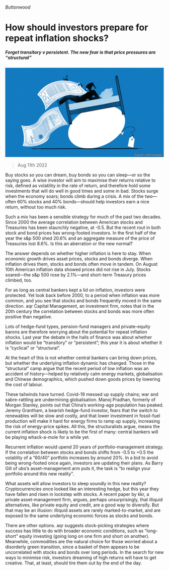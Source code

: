 ###### Buttonwood

# How should investors prepare for repeat inflation shocks? 

##### Forget transitory v persistent. The new fear is that price pressures are “structural” 

![image](images/20220813_FND002.jpg) 

> Aug 11th 2022 

Buy stocks so you can dream, buy bonds so you can sleep—or so the saying goes. A wise investor will aim to maximise their returns relative to risk, defined as volatility in the rate of return, and therefore hold some investments that will do well in good times and some in bad. Stocks surge when the economy soars; bonds climb during a crisis. A mix of the two—often 60% stocks and 40% bonds—should help investors earn a nice return, without too much risk. 

Such a mix has been a sensible strategy for much of the past two decades. Since 2000 the average correlation between American stocks and Treasuries has been staunchly negative, at -0.5. But the recent rout in both stock and bond prices has wrong-footed investors. In the first half of the year the s&amp;p 500 shed 20.6% and an aggregate measure of the price of Treasuries lost 8.6%. Is this an aberration or the new normal?

The answer depends on whether higher inflation is here to stay. When economic growth drives asset prices, stocks and bonds diverge. When inflation drives them, stocks and bonds often move in tandem. On August 10th American inflation data showed prices did not rise in July. Stocks soared—the s&amp;p 500 rose by 2.1%—and short-term Treasury prices climbed, too. 

For as long as central bankers kept a lid on inflation, investors were protected. Yet look back before 2000, to a period when inflation was more common, and you see that stocks and bonds frequently moved in the same direction. aqr Capital Management, an investment firm, notes that in the 20th century the correlation between stocks and bonds was more often positive than negative.

Lots of hedge-fund types, pension-fund managers and private-equity barons are therefore worrying about the potential for repeat inflation shocks. Last year the debate in the halls of finance was about whether inflation would be “transitory” or “persistent”; this year it is about whether it is “cyclical” or “structural”.

At the heart of this is not whether central bankers can bring down prices, but whether the underlying inflation dynamic has changed. Those in the “structural” camp argue that the recent period of low inflation was an accident of history—helped by relatively calm energy markets, globalisation and Chinese demographics, which pushed down goods prices by lowering the cost of labour. 

These tailwinds have turned. Covid-19 messed up supply chains; war and sabre-rattling are undermining globalisation. Manoj Pradhan, formerly of Morgan Stanley, points out that China’s working-age population has peaked. Jeremy Grantham, a bearish hedge-fund investor, fears that the switch to renewables will be slow and costly, and that lower investment in fossil-fuel production will make it hard for energy firms to ramp up supply, increasing the risk of energy-price spikes. All this, the structuralists argue, means the current inflation shock is likely to be the first of many: central bankers will be playing whack-a-mole for a while yet. 

Recurrent inflation would upend 20 years of portfolio-management strategy. If the correlation between stocks and bonds shifts from -0.5 to +0.5 the volatility of a “60/40” portfolio increases by around 20%. In a bid to avoid being wrong-footed once again, investors are updating their plans. As Barry Gill of ubs’s asset-management arm puts it, the task is “to realign your portfolio around this new reality”. 

What assets will allow investors to sleep soundly in this new reality? Cryptocurrencies once looked like an interesting hedge, but this year they have fallen and risen in lockstep with stocks. A recent paper by kkr, a private asset-management firm, argues, perhaps unsurprisingly, that illiquid alternatives, like private equity and credit, are a good way to diversify. But that may be an illusion: illiquid assets are rarely marked-to-market, and are exposed to the same underlying economic forces as stocks and bonds. 

There are other options. aqr suggests stock-picking strategies where success has little to do with broader economic conditions, such as “long-short” equity investing (going long on one firm and short on another). Meanwhile, commodities are the natural choice for those worried about a disorderly green transition, since a basket of them appears to be uncorrelated with stocks and bonds over long periods. In the search for new ways to minimise risk, investors dreaming of high returns will have to get creative. That, at least, should tire them out by the end of the day.






